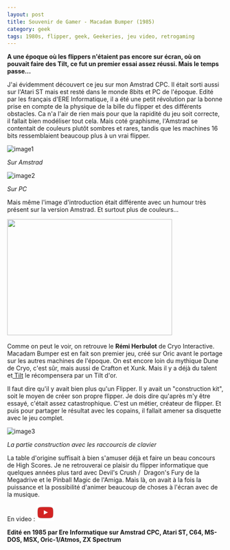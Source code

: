 ```yaml
---
layout: post
title: Souvenir de Gamer - Macadam Bumper (1985)
category: geek
tags: 1980s, flipper, geek, Geekeries, jeu video, retrogaming
---
```

**A une époque où les flippers n'étaient pas encore sur écran, où on pouvait faire des Tilt, ce fut un premier essai assez réussi. Mais le temps passe...**

J'ai évidemment découvert ce jeu sur mon Amstrad CPC. Il était sorti aussi sur l'Atari ST mais est resté dans le monde 8bits et PC de l'époque. Edité par les français d'ERE Informatique, il a été une petit révolution par la bonne prise en compte de la physique de la bille du flipper et des différents obstacles. Ca n'a l'air de rien mais pour que la rapidité du jeu soit correcte, il fallait bien modéliser tout cela. Mais coté graphisme, l'Amstrad se contentait de couleurs plutôt sombres et rares, tandis que les machines 16 bits ressemblaient beaucoup plus à un vrai flipper.

![image1](https://filedn.eu/llqi9IBxlYouGRXYG2xlROb/img/2018/mbplaycpc.jpg)

*Sur Amstrad*

![image2](https://filedn.eu/llqi9IBxlYouGRXYG2xlROb/img/2018/mbpc.jpg)

*Sur PC*

Mais même l'image d'introduction était différente avec un humour très présent sur la version Amstrad. Et surtout plus de couleurs...

<img class="aligncenter size-full wp-image-22787" src="https://cheziceman.files.wordpress.com/2018/04/mbsplashcpc.png" alt="" width="384" height="270">

Comme on peut le voir, on retrouve le **Rémi Herbulot** de Cryo Interactive. Macadam Bumper est en fait son premier jeu, créé sur Oric avant le portage sur les autres machines de l'époque. On est encore loin du mythique Dune de Cryo, c'est sûr, mais aussi de Crafton et Xunk. Mais il y a déjà du talent et<a href="https://cheziceman.wordpress.com/2017/05/16/presse-du-passe-tilt/"> Tilt</a> le récompensera par un Tilt d'or.

Il faut dire qu'il y avait bien plus qu'un Flipper. Il y avait un "construction kit", soit le moyen de créer son propre flipper. Je dois dire qu'après m'y être essayé, c'était assez catastrophique. C'est un métier, créateur de flipper. Et puis pour partager le résultat avec les copains, il fallait amener sa disquette avec le jeu complet.

![image3](https://filedn.eu/llqi9IBxlYouGRXYG2xlROb/img/2018/mbeditcpc.jpg)

*La partie construction avec les raccourcis de clavier*

La table d'origine suffisait à bien s'amuser déjà et faire un beau concours de High Scores. Je ne retrouverai ce plaisir du flipper informatique que quelques années plus tard avec Devil's Crush /&nbsp; Dragon's Fury de la Megadrive et le Pinball Magic de l'Amiga. Mais là, on avait à la fois la puissance et la possibilité d'animer beaucoup de choses à l'écran avec de la musique.

En video : [![video](/images/youtube.png)](https://www.youtube.com/watch?v=SOE6zr8qRbQ)

**Edité en 1985 par Ere Informatique sur Amstrad CPC, Atari ST, C64, MS-DOS, MSX, Oric-1/Atmos, ZX Spectrum&nbsp;**
